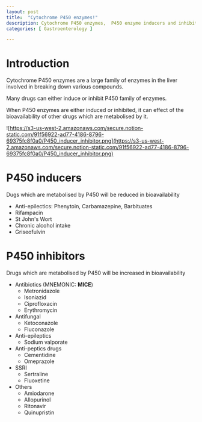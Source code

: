 ```yaml
---
layout: post
title:  "Cytochrome P450 enzymes!"
description: Cytochrome P450 enzymes,  P450 enzyme inducers and inhibitors, warfarin and  P450 enzymes
categories: [ Gastroenterology ] 

---
```

# Introduction

Cytochrome P450 enzymes are a large family of enzymes in the liver involved in breaking down various compounds. 

Many drugs can either induce or inhibit P450 family of enzymes. 

When P450 enzymes are either induced or inhibited, it can effect of the bioavailability of other drugs which are metabolised by it.

![https://s3-us-west-2.amazonaws.com/secure.notion-static.com/91f56922-ad77-4186-8796-69375fc8f0a0/P450_inducer_inhibitor.png](https://s3-us-west-2.amazonaws.com/secure.notion-static.com/91f56922-ad77-4186-8796-69375fc8f0a0/P450_inducer_inhibitor.png)

# P450 inducers

Dugs which are metabolised by P450 will be reduced in bioavailability

- Anti-epilectics: Phenytoin, Carbamazepine, Barbituates
- Rifampacin
- St John's Wort
- Chronic alcohol intake
- Griseofulvin

# P450 inhibitors

Drugs which are metabolised by P450 will be increased in bioavailability 

- Antibiotics (MNEMONIC: **MICE**)
    - Metronidazole
    - Isoniazid
    - Ciprofloxacin
    - Erythromycin
- Antifungal
    - Ketoconazole
    - Fluconazole
- Anti-epileptics
    - Sodium valporate
- Anti-peptics drugs
    - Cementidine
    - Omeprazole
- SSRI
    - Sertraline
    - Fluoxetine
- Others
    - Amiodarone
    - Allopurinol
    - Ritonavir
    - Quinupristin